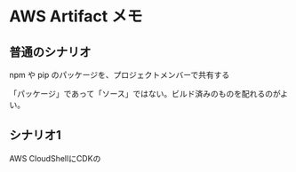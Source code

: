 # AWS Artifact メモ

## 普通のシナリオ

npm や pip のパッケージを、プロジェクトメンバーで共有する

「パッケージ」であって「ソース」ではない。ビルド済みのものを配れるのがよい。

## シナリオ1

AWS CloudShellにCDKの
